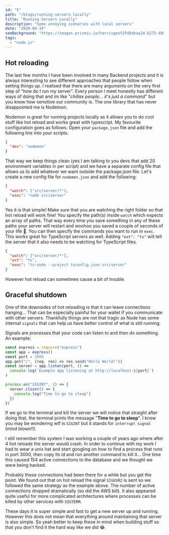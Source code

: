 ```yaml
---
id: "5"
path: "/blogs/running-servers-locally"
title: "Running Servers Locally"
description: "Some annoying scenarios with local servers"
date: "2020-04-19"
seoBackground: "https://images.prismic.io/harrisgeo%2Fd8abaa2d-b275-4896-a887-bd3263774172_me-snow.jpg?auto=compress,format"
tags:
  - "node.js"
---
```


## Hot reloading

The last few months I have been involved in many Backend projects and it is always interesting to see different approaches that people follow when setting things up. I realised that there are many arguments on the very first step of "how do I run my server". Every person I meet honestly has different ways of doing that and im like "_chillax people... it's just a command_" but you know how sensitive our community is. The one library that has never disappointed me is Nodemon.

Nodemon is great for running projects locally as it allows you to do cool stuff like hot reload and works great with typescript. My favourite configuration goes as follows. Open your `package.json` file and add the following line into your scripts.

```json
{
  "dev": "nodemon"
}
```

That way we keep things clean (yes I am talking to you devs that add 20 environment variables in per script) and we have a separate config file that allows us to add whatever we want outside the package.json file. Let's create a new config file for `nodemon.json` and add the following:

```json
{
  "watch": ["src/server/*"],
  "exec": "node src/server"
}
```

Yes it is that simple! Make sure that you are watching the right folder so that hot reload will work fine! You specify the path(s) inside `watch` which expects an array of paths. That way every time you save something in any of these paths your server will restart and woohoo you saved a couple of seconds of your life 🎉. You can then specify the commands you want to run in `exec`. This works great for TypeScript servers as well. Adding `"ext": "ts"` will tell the server that it also needs to be watching for TypeScript files.

```json
{
  "watch": ["src/server/*"],
  "ext": "ts",
  "exec": "ts-node --project tsconfig.json src/server"
}
```

However hot reload can sometimes cause a bit of trouble.

## Graceful shutdown

One of the downsides of hot reloading is that it can leave connections hanging... That can be especially painful for your wallet if you communicate with other servers. Thankfully things are not that tragic as Node has some internal `signals` that can help us have better control of what is still running.

Signals are processes that your code can listen to and then do something. An example:

```js
const express = require("express")
const app = express()
const port = 3000
app.get("/", (req, res) => res.send("Hello World!"))
const server = app.listen(port, () =>
  console.log(`Example app listening at http://localhost:${port}`)
)

process.on("SIGINT", () => {
  server.close(() => {
    console.log("Time to go to sleep")
  })
})
```

If we go to the terminal and kill the server we will notice that straight after doing that, the terminal prints the message "**Time to go to sleep**". I know you may be wondering wtf is `SIGINT` but it stands for `interrupt signal` (mind blown!!).

I still remember this system I was working a couple of years ago where after 4 hot reloads the server would crash. In order to continue with my work I had to wear a unix hat and start googling on how to find a process that runs in port 3000, then copy its id and run another command to kill it... One time this caused 154 active connections to the database and we thought we were being hacked.

Probably these connections had been there for a while but you get the point. We found out that on hot reload the signal `SIGUSR2` is sent so we followed the same strategy as the example above. The number of active connections dropped dramatically (so did the AWS bill). It also appeared quite useful for more complicated architectures where processes can be killed by other services with `SIGTERM`.

These days it is super simple and fast to get a new server up and running. However this does not mean that everything around maintaining that server is also simple. So yeah better to keep these in mind when building stuff so that you don't find it the hard way like we did 😂.
